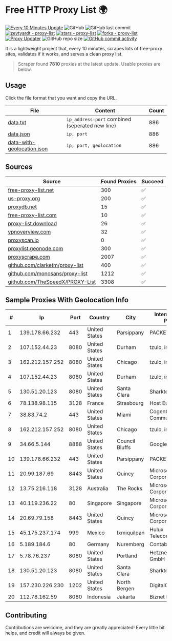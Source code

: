 
# Free HTTP Proxy List 🌍

[![Every 10 Minutes Update](https://github.com/mertguvencli/http-proxy-list/actions/workflows/main.yml/badge.svg?branch=main)](https://github.com/mertguvencli/http-proxy-list/actions/workflows/main.yml)
![GitHub](https://img.shields.io/github/license/mertguvencli/http-proxy-list)
![GitHub last commit](https://img.shields.io/github/last-commit/mertguvencli/http-proxy-list)
[![zevtyardt - proxy-list](https://img.shields.io/static/v1?label=zevtyardt&message=proxy-list&color=blue&logo=github)](https://github.com/zevtyardt/proxy-list "Go to GitHub repo")
[![stars - proxy-list](https://img.shields.io/github/stars/zevtyardt/proxy-list?style=social)](https://github.com/zevtyardt/proxy-list)
[![forks - proxy-list](https://img.shields.io/github/forks/zevtyardt/proxy-list?style=social)](https://github.com/zevtyardt/proxy-list)
[![Proxy Updater](https://github.com/zevtyardt/proxy-list/workflows/Proxy%20Updater/badge.svg)](https://github.com/zevtyardt/proxy-list/actions?query=workflow:"Proxy+Updater")
![GitHub repo size](https://img.shields.io/github/repo-size/zevtyardt/proxy-list)
[![GitHub commit activity](https://img.shields.io/github/commit-activity/m/zevtyardt/proxy-list?logo=commits)](https://github.com/zevtyardt/proxy-list/commits/main)

It is a lightweight project that, every 10 minutes, scrapes lots of free-proxy sites, validates if it works, and serves a clean proxy list.

> Scraper found **7810** proxies at the latest update. Usable proxies are below.

## Usage

Click the file format that you want and copy the URL.

|File|Content|Count|
|----|-------|-----|
|[data.txt](https://raw.githubusercontent.com/mertguvencli/http-proxy-list/main/proxy-list/data.txt)|`ip_address:port` combined (seperated new line)|886|
|[data.json](https://raw.githubusercontent.com/mertguvencli/http-proxy-list/main/proxy-list/data.json)|`ip, port`|886|
|[data-with-geolocation.json](https://raw.githubusercontent.com/mertguvencli/http-proxy-list/main/proxy-list/data-with-geolocation.json)|`ip, port, geolocation`|886|

## Sources

|Source|Found Proxies|Succeed|
|------|-------------|-------|
|[free-proxy-list.net](https://free-proxy-list.net)|300|✅|
|[us-proxy.org](https://www.us-proxy.org)|200|✅|
|[proxydb.net](http://proxydb.net)|15|✅|
|[free-proxy-list.com](https://free-proxy-list.com/?page=&port=&type%5B%5D=http&type%5B%5D=https&up_time=0&search=Search)|10|✅|
|[proxy-list.download](https://www.proxy-list.download/HTTP)|26|✅|
|[vpnoverview.com](https://vpnoverview.com/privacy/anonymous-browsing/free-proxy-servers)|32|✅|
|[proxyscan.io](https://www.proxyscan.io)|0|✅|
|[proxylist.geonode.com](https://proxylist.geonode.com/api/proxy-list?limit=300&page=1&sort_by=lastChecked&sort_type=desc&protocols=http,https)|300|✅|
|[proxyscrape.com](https://api.proxyscrape.com/v2/?request=displayproxies&protocol=http&timeout=10000&country=all&ssl=all&anonymity=all)|2007|✅|
|[github.com/clarketm/proxy-list](https://raw.githubusercontent.com/clarketm/proxy-list/master/proxy-list-raw.txt)|400|✅|
|[github.com/monosans/proxy-list](https://raw.githubusercontent.com/monosans/proxy-list/main/proxies/http.txt)|1212|✅|
|[github.com/TheSpeedX/PROXY-List](https://raw.githubusercontent.com/TheSpeedX/PROXY-List/master/http.txt)|3308|✅|


## Sample Proxies With Geolocation Info

|#|Ip|Port|Country|City|Internet Service Provider|
|-|--|----|-------|----|-------------------------|
|1|139.178.66.232|443|United States|Parsippany|PACKET-HOST|
|2|107.152.44.23|8080|United States|Durham|tzulo, inc.|
|3|162.212.157.252|8080|United States|Chicago|tzulo, inc.|
|4|107.152.44.23|8080|United States|Durham|tzulo, inc.|
|5|130.51.20.123|8080|United States|Santa Clara|Sharktech|
|6|78.138.98.115|3128|France|Strasbourg|Host Europe GmbH|
|7|38.83.74.2|443|United States|Miami|Cogent Communications|
|8|162.212.157.252|8080|United States|Chicago|tzulo, inc.|
|9|34.66.5.144|8888|United States|Council Bluffs|Google LLC|
|10|139.178.66.232|443|United States|Parsippany|PACKET-HOST|
|11|20.99.187.69|8443|United States|Quincy|Microsoft Corporation|
|12|13.75.216.118|3128|Australia|The Rocks|Microsoft Corporation|
|13|40.119.236.22|80|Singapore|Singapore|Microsoft Corporation|
|14|20.69.79.158|8443|United States|Quincy|Microsoft Corporation|
|15|45.175.237.174|999|Mexico|Ixmiquilpan|Hulux Telecomunicaciones|
|16|5.189.184.6|80|Germany|Nuremberg|Contabo GmbH|
|17|5.78.76.237|8080|United States|Portland|Hetzner Online GmbH|
|18|130.51.20.123|8080|United States|Santa Clara|Sharktech|
|19|157.230.226.230|1202|United States|North Bergen|DigitalOcean, LLC|
|20|112.78.162.59|8080|Indonesia|Jakarta|Biznet Networks|



## Contributing

Contributions are welcome, and they are greatly appreciated! Every
little bit helps, and credit will always be given.

